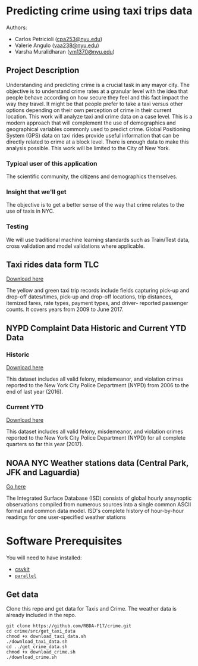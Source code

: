 # Predicting crime using taxi trips data

Authors:

* Carlos Petricioli (cpa253@nyu.edu)
* Valerie Angulo (vaa238@nyu.edu)
* Varsha Muralidharan (vm1370@nyu.edu)

<!-- CODE COVERAGE HERE -->

## Project Description

Understanding and predicting crime is a crucial task in any mayor city. The objective is to understand crime rates at a granular level with the idea that people behave according on how secure they feel and this fact impact the way they travel. It might be that people prefer to take a taxi versus other options depending on their own perception of crime in their current location. This work will analyze taxi and crime data on a case level.
This is a modern approach that will complement the use of demographics and geographical variables commonly used to predict crime. Global Positioning System (GPS) data on taxi rides provide useful information that can be directly related to crime at a block level. There is enough data to make this analysis possible. This work will be limited to the City of New York.

### Typical user of this application

The scientific community, the citizens and demographics themselves.

### Insight that we'll get

The objective is to get a better sense of the way that crime relates to the use of taxis in NYC.

### Testing

We will use traditional machine learning standards such as Train/Test data, cross validation and model validations where applicable.

## Taxi rides data form TLC

[Download here](http://www.nyc.gov/html/tlc/html/about/trip_record_data.shtml)

The yellow and green taxi trip records include fields capturing pick-up and drop-off dates/times, pick-up and drop-off locations, trip distances, itemized fares, rate types, payment types, and driver- reported passenger counts. It covers years from 2009 to June 2017.

## NYPD Complaint Data Historic and Current YTD Data 

### Historic

[Download here](https://data.cityofnewyork.us/Public-Safety/NYPD-Complaint-Data-Historic/qgea-i56i)

This dataset includes all valid felony, misdemeanor, and violation crimes reported to the New York City Police Department (NYPD) from 2006 to the end of last year (2016).

### Current YTD

[Download here](https://data.cityofnewyork.us/Public-Safety/NYPD-Complaint-Data-Current-YTD/5uac-w243)

This dataset includes all valid felony, misdemeanor, and violation crimes reported to the New York City Police Department (NYPD) for all complete quarters so far this year (2017).


## NOAA NYC Weather stations data (Central Park, JFK and Laguardia)

[Go here](https://www.ncdc.noaa.gov/isd)

The Integrated Surface Database (ISD) consists of global hourly ansynoptic observations compiled from numerous sources into a single common ASCII format and common data model. ISD's complete history of hour-by-hour readings for one user-specified weather stations


# Software Prerequisites

You will need to have installed:

* [csvkit](https://pypi.python.org/pypi/csvkit)
* [`parallel`](https://www.gnu.org/software/parallel/)

## Get data

Clone this repo and get data for Taxis and Crime. The weather data is already included in the repo.

    git clone https://github.com/RBDA-F17/crime.git
    cd crime/src/get_taxi_data
    chmod +x download_taxi_data.sh
    ./download_taxi_data.sh
    cd ../get_crime_data.sh
    chmod +x download_crime.sh
    ./download_crime.sh
